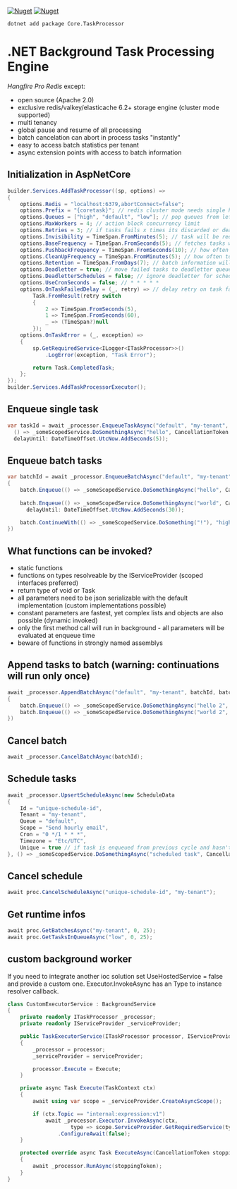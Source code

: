 [![Nuget](https://img.shields.io/nuget/v/Core.TaskProcessor)](https://www.nuget.org/packages/Core.TaskProcessor)
[![Nuget](https://img.shields.io/nuget/dt/Core.TaskProcessor)](https://www.nuget.org/packages/Core.TaskProcessor)

```
dotnet add package Core.TaskProcessor
```

# .NET Background Task Processing Engine
*Hangfire Pro Redis* except:
- open source (Apache 2.0)
- exclusive redis/valkey/elasticache 6.2+ storage engine (cluster mode supported)
- multi tenancy
- global pause and resume of all processing
- batch cancelation can abort in process tasks "instantly"
- easy to access batch statistics per tenant
- async extension points with access to batch information

## Initialization in AspNetCore

```csharp
builder.Services.AddTaskProcessor((sp, options) =>
{
    options.Redis = "localhost:6379,abortConnect=false";
    options.Prefix = "{coretask}"; // redis cluster mode needs single hash slot
    options.Queues = ["high", "default", "low"]; // pop queues from left to right - first non empty queue wins
    options.MaxWorkers = 4; // action block concurrency limit
    options.Retries = 3; // if tasks fails x times its discarded or deadlettered
    options.Invisibility = TimeSpan.FromMinutes(5); // task will be redelivered when taking longer than this
    options.BaseFrequency = TimeSpan.FromSeconds(5); // fetches tasks when reactive events failed
    options.PushbackFrequency = TimeSpan.FromSeconds(10); // how often to run task retry/delay pushbacks
    options.CleanUpFrequency = TimeSpan.FromMinutes(5); // how often to run batch cleanups
    options.Retention = TimeSpan.FromDays(7); // batch information will be kept this long
    options.Deadletter = true; // move failed tasks to deadletter queues
    options.DeadletterSchedules = false; // ignore deadletter for schedules or unique ones will pause indefinatly
    options.UseCronSeconds = false; // * * * * *
    options.OnTaskFailedDelay = (_, retry) => // delay retry on task failure
        Task.FromResult(retry switch
        {
            2 => TimeSpan.FromSeconds(5),
            1 => TimeSpan.FromSeconds(60),
            _ => (TimeSpan?)null
        });
    options.OnTaskError = (_, exception) =>
    {
        sp.GetRequiredService<ILogger<ITaskProcessor>>()
            .LogError(exception, "Task Error");

        return Task.CompletedTask;
    };
});
builder.Services.AddTaskProcessorExecutor();
```
## Enqueue single task

```csharp
var taskId = await _processor.EnqueueTaskAsync("default", "my-tenant",
  () => _someScopedService.DoSomethingAsync("hello", CancellationToken.None),
  delayUntil: DateTimeOffset.UtcNow.AddSeconds(5));
```

## Enqueue batch tasks

```csharp
var batchId = await _processor.EnqueueBatchAsync("default", "my-tenant", batch =>
{
    batch.Enqueue(() => _someScopedService.DoSomethingAsync("hello", CancellationToken.None));
    
    batch.Enqueue(() => _someScopedService.DoSomethingAsync("world", CancellationToken.None), 
      delayUntil: DateTimeOffset.UtcNow.AddSeconds(30));

    batch.ContinueWith(() => _someScopedService.DoSomething("!"), "high");
})
```

## What functions can be invoked?
- static functions
- functions on types resolveable by the IServiceProvider (scoped interfaces preferred)
- return type of void or Task
- all parameters need to be json serializable with the default implementation (custom implementations possible)
- constant parameters are fastest, yet complex lists and objects are also possible (dynamic invoked)
- only the first method call will run in background - all parameters will be evaluated at enqueue time
- beware of functions in strongly named assemblys 

## Append tasks to batch (warning: continuations will run only once)

```csharp
await _processor.AppendBatchAsync("default", "my-tenant", batchId, batch =>
{
    batch.Enqueue(() => _someScopedService.DoSomethingAsync("hello 2", CancellationToken.None));
    batch.Enqueue(() => _someScopedService.DoSomethingAsync("world 2", CancellationToken.None));
})
```

## Cancel batch
```csharp
await _processor.CancelBatchAsync(batchId);
```

## Schedule tasks

```csharp
await _processor.UpsertScheduleAsync(new ScheduleData
{
    Id = "unique-schedule-id",
    Tenant = "my-tenant",
    Queue = "default",
    Scope = "Send hourly email",
    Cron = "0 */1 * * *",
    Timezone = "Etc/UTC",
    Unique = true // if task is enqueued from previous cycle and hasn't completed yet, this cycle will be skipped
}, () => _someScopedService.DoSomethingAsync("scheduled task", CancellationToken.None));
```

## Cancel schedule
```csharp
await proc.CancelScheduleAsync("unique-schedule-id", "my-tenant");
```

## Get runtime infos
```csharp
await proc.GetBatchesAsync("my-tenant", 0, 25);
await proc.GetTasksInQueueAsync("low", 0, 25);
```

## custom background worker
If you need to integrate another ioc solution set UseHostedService = false
and provide a custom one. Executor.InvokeAsync has an Type to instance resolver callback.
```csharp
class CustomExecutorService : BackgroundService
{
    private readonly ITaskProcessor _processor;
    private readonly IServiceProvider _serviceProvider;

    public TaskExecutorService(ITaskProcessor processor, IServiceProvider serviceProvider)
    {
        _processor = processor;
        _serviceProvider = serviceProvider;

        processor.Execute = Execute;
    }

    private async Task Execute(TaskContext ctx)
    {
        await using var scope = _serviceProvider.CreateAsyncScope();

        if (ctx.Topic == "internal:expression:v1")
            await _processor.Executor.InvokeAsync(ctx,
                    type => scope.ServiceProvider.GetRequiredService(type))
                .ConfigureAwait(false);
    }

    protected override async Task ExecuteAsync(CancellationToken stoppingToken)
    {
        await _processor.RunAsync(stoppingToken);
    }
}
```



